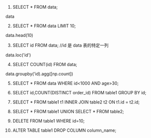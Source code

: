 1. SELECT * FROM data;

data

2. SELECT * FROM data LIMIT 10;

data.head(10)

3. SELECT id FROM data;  //id 是 data 表的特定一列

data.loc('id')

4. SELECT COUNT(id) FROM data;

data.groupby('id).agg([np.count])

5. SELECT * FROM data WHERE id<1000 AND age>30;

6. SELECT id,COUNT(DISTINCT order_id) FROM table1 GROUP BY id;

7. SELECT * FROM table1 t1 INNER JOIN table2 t2 ON t1.id = t2.id;

8. SELECT * FROM table1 UNION SELECT * FROM table2;

9. DELETE FROM table1 WHERE id=10;

10. ALTER TABLE table1 DROP COLUMN column_name;

